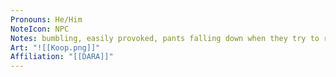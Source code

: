 ```yaml
---
Pronouns: He/Him
NoteIcon: NPC
Notes: bumbling, easily provoked, pants falling down when they try to run
Art: "![[Koop.png]]"
Affiliation: "[[DARA]]"
---
```

